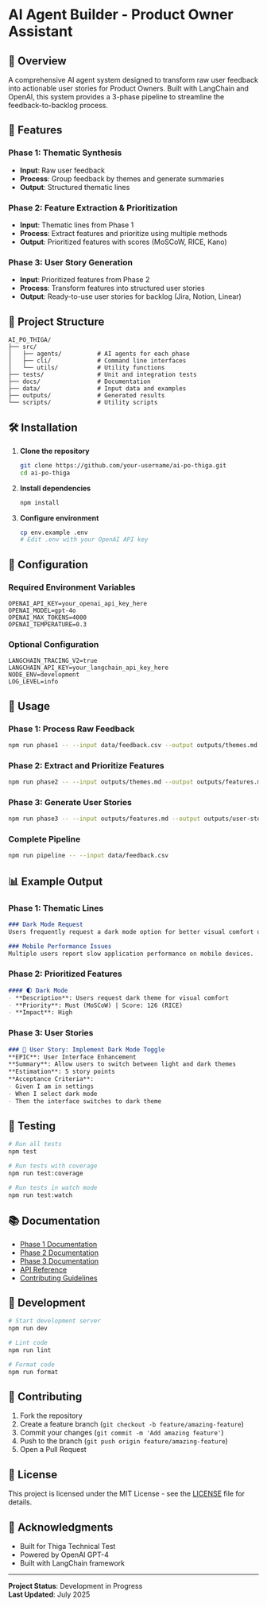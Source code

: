 # AI Agent Builder - Product Owner Assistant

## 🎯 Overview

A comprehensive AI agent system designed to transform raw user feedback into actionable user stories for Product Owners. Built with LangChain and OpenAI, this system provides a 3-phase pipeline to streamline the feedback-to-backlog process.

## 🚀 Features

### Phase 1: Thematic Synthesis
- **Input**: Raw user feedback
- **Process**: Group feedback by themes and generate summaries
- **Output**: Structured thematic lines

### Phase 2: Feature Extraction & Prioritization
- **Input**: Thematic lines from Phase 1
- **Process**: Extract features and prioritize using multiple methods
- **Output**: Prioritized features with scores (MoSCoW, RICE, Kano)

### Phase 3: User Story Generation
- **Input**: Prioritized features from Phase 2
- **Process**: Transform features into structured user stories
- **Output**: Ready-to-use user stories for backlog (Jira, Notion, Linear)

## 📁 Project Structure

```
AI_PO_THIGA/
├── src/
│   ├── agents/          # AI agents for each phase
│   ├── cli/             # Command line interfaces
│   └── utils/           # Utility functions
├── tests/               # Unit and integration tests
├── docs/                # Documentation
├── data/                # Input data and examples
├── outputs/             # Generated results
└── scripts/             # Utility scripts
```

## 🛠️ Installation

1. **Clone the repository**
   ```bash
   git clone https://github.com/your-username/ai-po-thiga.git
   cd ai-po-thiga
   ```

2. **Install dependencies**
   ```bash
   npm install
   ```

3. **Configure environment**
   ```bash
   cp env.example .env
   # Edit .env with your OpenAI API key
   ```

## 🔧 Configuration

### Required Environment Variables

```env
OPENAI_API_KEY=your_openai_api_key_here
OPENAI_MODEL=gpt-4o
OPENAI_MAX_TOKENS=4000
OPENAI_TEMPERATURE=0.3
```

### Optional Configuration

```env
LANGCHAIN_TRACING_V2=true
LANGCHAIN_API_KEY=your_langchain_api_key_here
NODE_ENV=development
LOG_LEVEL=info
```

## 🎯 Usage

### Phase 1: Process Raw Feedback
```bash
npm run phase1 -- --input data/feedback.csv --output outputs/themes.md
```

### Phase 2: Extract and Prioritize Features
```bash
npm run phase2 -- --input outputs/themes.md --output outputs/features.md
```

### Phase 3: Generate User Stories
```bash
npm run phase3 -- --input outputs/features.md --output outputs/user-stories.md
```

### Complete Pipeline
```bash
npm run pipeline -- --input data/feedback.csv
```

## 📊 Example Output

### Phase 1: Thematic Lines
```markdown
### Dark Mode Request
Users frequently request a dark mode option for better visual comfort during evening usage.

### Mobile Performance Issues
Multiple users report slow application performance on mobile devices.
```

### Phase 2: Prioritized Features
```markdown
#### 🌓 Dark Mode
- **Description**: Users request dark theme for visual comfort
- **Priority**: Must (MoSCoW) | Score: 126 (RICE)
- **Impact**: High
```

### Phase 3: User Stories
```markdown
### 📅 User Story: Implement Dark Mode Toggle
**EPIC**: User Interface Enhancement
**Summary**: Allow users to switch between light and dark themes
**Estimation**: 5 story points
**Acceptance Criteria**:
- Given I am in settings
- When I select dark mode
- Then the interface switches to dark theme
```

## 🧪 Testing

```bash
# Run all tests
npm test

# Run tests with coverage
npm run test:coverage

# Run tests in watch mode
npm run test:watch
```

## 📚 Documentation

- [Phase 1 Documentation](docs/phase1.md)
- [Phase 2 Documentation](docs/phase2.md)
- [Phase 3 Documentation](docs/phase3.md)
- [API Reference](docs/api.md)
- [Contributing Guidelines](CONTRIBUTING.md)

## 🔄 Development

```bash
# Start development server
npm run dev

# Lint code
npm run lint

# Format code
npm run format
```

## 🤝 Contributing

1. Fork the repository
2. Create a feature branch (`git checkout -b feature/amazing-feature`)
3. Commit your changes (`git commit -m 'Add amazing feature'`)
4. Push to the branch (`git push origin feature/amazing-feature`)
5. Open a Pull Request

## 📄 License

This project is licensed under the MIT License - see the [LICENSE](LICENSE) file for details.

## 🙏 Acknowledgments

- Built for Thiga Technical Test
- Powered by OpenAI GPT-4
- Built with LangChain framework

---

**Project Status**: Development in Progress  
**Last Updated**: July 2025 